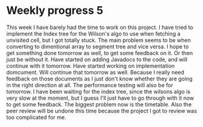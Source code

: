 # Weekly progress 5

This week I have barely had the time to work on this project.
I have tried to implement the Index tree for the Wilson's algo to use when fetching a unvisited cell, but I got totally stuck. The main problem seems to be when converting to dimentional array to segment tree and vice versa. I hope to get something done tomorrow as well, to get some feedback on it. Or then just be without it.
Have started on adding Javadocs to the code, and will continue with it tomorrow.
Have started working on implementation domcument. Will continue that tomorrow as well. Because I really need feedback on those documents as I just don't know whether they are going in the right direction at all.
The performance testing will also be for tomorrow. I have been waiting for the index tree, since the wilsons algo is very slow at the moment, but I guess I'll just have to go through with it now to get some feedback.
The biggest problem now is the timetable. Also the peer review will be undone this time because the project I got to review was too complicated for me.


